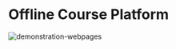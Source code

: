 # Offline Course Platform

![demonstration-webpages](https://github.com/YaejinJeon/OfflineClassPlatform/blob/master/test.gif)
